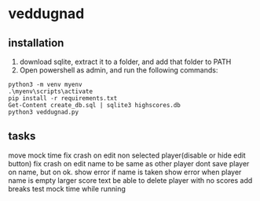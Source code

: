 # veddugnad

## installation
1. download sqlite, extract it to a folder, and add that folder to PATH
2. Open powershell as admin, and run the following commands:
```shell
python3 -m venv myenv
.\myenv\scripts\activate
pip install -r requirements.txt
Get-Content create_db.sql | sqlite3 highscores.db
python3 veddugnad.py
```

## tasks

move mock time
fix crash on edit non selected player(disable or hide edit button)
fix crash on edit name to be same as other player
    dont save player on name, but on ok. show error if name is taken
    show error when player name is empty
larger score text
be able to delete player with no scores
add breaks
test mock time while running